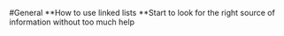 #General
**How to use linked lists
**Start to look for the right source of information without too much help

